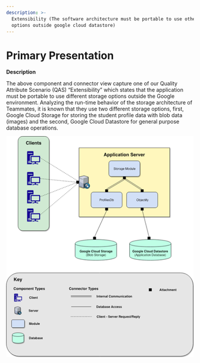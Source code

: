 ```yaml
---
description: >-
  Extensibility (The software architecture must be portable to use other storage
  options outside google cloud datastore)
---
```


# Primary Presentation

**Description**

The above component and connector view capture one of our Quality Attribute Scenario \(QAS\) “Extensibility” which states that the application must be portable to use different storage options outside the Google environment. Analyzing the run-time behavior of the storage architecture of Teammates, it is known that they use two different storage options, first, Google Cloud Storage for storing the student profile data with blob data \(images\) and the second, Google Cloud Datastore for general purpose database operations.

![FIGURE 5.0: C&amp;C View](../.gitbook/assets/image%20%288%29.png)


